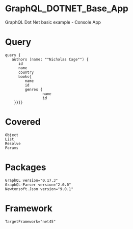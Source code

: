 # GraphQL_DOTNET_Base_App

GraphQL Dot Net basic example -  Console App

# Query
```
query {
   authors (name: ""Nicholas Cage"") {
      id
      name
      country
      books{
         name
         id
         genres {
                 name
                 id
    }}}}
```
# Covered
```
Object
List
Resolve
Params
```

# Packages
```
GraphQL version="0.17.3"
GraphQL-Parser version="2.0.0"
Newtonsoft.Json version="9.0.1"
```

# Framework
```
TargetFramework="net45"
```
